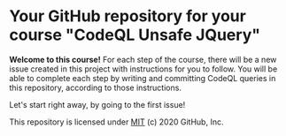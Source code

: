 # Your GitHub repository for your course "CodeQL Unsafe JQuery"

**Welcome to this course!**
For each step of the course, there will be a new issue created in this project with instructions for you to follow.
You will be able to complete each step by writing and committing CodeQL queries in this repository, according to those instructions.

Let's start right away, by going to the first issue! 

This repository is licensed under [MIT](../LICENSE) (c) 2020 GitHub, Inc.